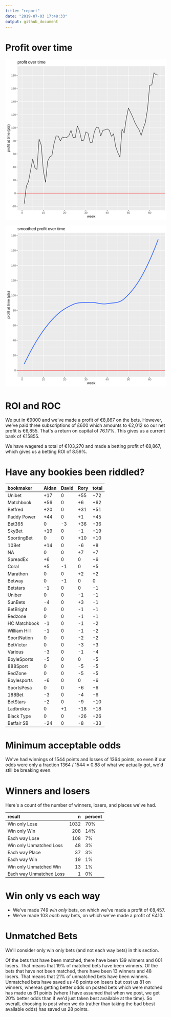 ```yaml
---
title: "report"
date: "2019-07-03 17:48:33"
output: github_document
---
```




# Profit over time

![plot of chunk profit-over-time](figure/profit-over-time-1.png)

![plot of chunk profit-over-time-smooth](figure/profit-over-time-smooth-1.png)


# ROI and ROC



We put in €9000 and we've made a profit of €8,867 on the bets. However, we've paid three subscriptions of £600 which amounts to €2,012 so our net profit is €6,855. That's a return on capital of 76.17%. This gives us a current bank of €15855.

We have wagered a total of €103,270 and made a betting profit of €8,867, which gives us a betting ROI of 8.59%.


# Have any bookies been riddled?


|bookmaker    |Aidan |David |Rory |total |
|:------------|:-----|:-----|:----|:-----|
|Unibet       |+17   |0     |+55  |+72   |
|Matchbook    |+56   |0     |+6   |+62   |
|Betfred      |+20   |0     |+31  |+51   |
|Paddy Power  |+44   |0     |+1   |+45   |
|Bet365       |0     |-3    |+36  |+36   |
|SkyBet       |+19   |0     |-1   |+19   |
|SportingBet  |0     |0     |+10  |+10   |
|10Bet        |+14   |0     |-6   |+8    |
|NA           |0     |0     |+7   |+7    |
|SpreadEx     |+6    |0     |0    |+6    |
|Coral        |+5    |-1    |0    |+5    |
|Marathon     |0     |0     |+2   |+2    |
|Betway       |0     |-1    |0    |0     |
|Betstars     |-1    |0     |0    |-1    |
|Uniber       |0     |0     |-1   |-1    |
|SunBets      |-4    |0     |+3   |-1    |
|BetBright    |0     |0     |-1   |-1    |
|Redzone      |0     |0     |-1   |-1    |
|HC Matchbook |-1    |0     |-1   |-2    |
|William Hill |-1    |0     |-1   |-2    |
|SportNation  |0     |0     |-2   |-2    |
|BetVictor    |0     |0     |-3   |-3    |
|Various      |-3    |0     |-1   |-4    |
|BoyleSports  |-5    |0     |0    |-5    |
|888Sport     |0     |0     |-5   |-5    |
|RedZone      |0     |0     |-5   |-5    |
|Boylesports  |-6    |0     |0    |-6    |
|SportsPesa   |0     |0     |-6   |-6    |
|188Bet       |-3    |0     |-4   |-6    |
|BetStars     |-2    |0     |-9   |-10   |
|Ladbrokes    |0     |+1    |-18  |-18   |
|Black Type   |0     |0     |-26  |-26   |
|Betfair SB   |-24   |0     |-8   |-33   |


# Minimum acceptable odds



We've had winnings of 1544 points and losses of 1364 points, so even if our odds were only a fraction 1364 / 1544 = 0.88 of what we actually got, we'd still be breaking even.


# Winners and losers

Here's a count of the number of winners, losers, and places we've had.


|result                  |    n|percent |
|:-----------------------|----:|:-------|
|Win only Lose           | 1032|70%     |
|Win only Win            |  208|14%     |
|Each way Lose           |  108|7%      |
|Win only Unmatched Loss |   48|3%      |
|Each way Place          |   37|3%      |
|Each way Win            |   19|1%      |
|Win only Unmatched Win  |   13|1%      |
|Each way Unmatched Loss |    1|0%      |


# Win only vs each way



* We've made 749 _win only_ bets, on which we've made a profit of €8,457. 
* We've made 103 _each way_ bets, on which we've made a profit of €410.


# Unmatched Bets



We'll consider only win only bets (and not each way bets) in this section.

Of the bets that have been matched, there have been 139 winners and 601 losers. That means that 19% of matched bets have been winners. Of the bets that have not been matched, there have been 13 winners and 48 losers. That means that 21% of unmatched bets have been winners. Unmatched bets have saved us 48 points on losers but cost us 81 on winners, whereas getting better odds on posted bets which were matched has made us 61 points (where I have assumed that when we post, we get 20% better odds than if we'd just taken best available at the time). So overall, choosing to post when we do (rather than taking the bad bbest available odds) has saved us 28 points.
